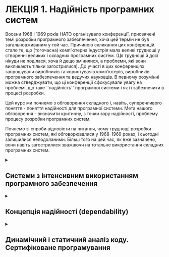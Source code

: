 # ЛЕКЦІЯ 1. Надійність програмних систем

Восени 1968 і 1969 років НАТО організувало конференції, присвячені темі розробки програмного забезпечення, хоча цей термін не був загальновживаним у той час.
Причиною скликання цих конференцій стало те, що (тогочасна) комп’ютерна індустрія мала великі труднощі у створенні великих і складних програмних систем.
(Ця труднощі й досі нікуди не поділася, хоча й дещо змінилися, а проблеми, які вони викликають тільки загострилися).
До участі в цих конференціях запрошували виробників та користувачів комп’ютерів, виробників програмного забезпечення та ведучих науковців.
В певному розумінні можна стверджувати, що ці конференції сфокусували увагу на проблемі, що таке ``надійність'' програмної системи і як її забезпечити в процесі розробки.

Цей курс ми почнемо з обговорення складного і, навіть, суперечливого поняття - поняття надійності для програмної системи.
Мета нашого обговорення - визначити критичну, з точки зору надійності, проблему процесу розробки програмних систем.

Почнемо зі спроби відповісти на питання, чому труднощі розробки програмних систем, які обговорювалися у 1968-1969 роках, і сьогодні залишилися неподоланими.
Більш того на цей час, як вже зазначено, вони навіть загострилися зважаючи на тотальне використання складних програмних систем.

<details><summary><H2>Системи з інтенсивним використанням програмного забезпечення</H2></summary>
  
Одним з джерел цих труднощів є тренд розвитку сучасної техніки - від засобів, призначених для трансформації або суто матеріальних (енергетичних) потоків,
або суто інформаційних потоків, до засобів, які поєднують ці два види потоків у єдине ціле, з метою досягнення синергетичного ефекту.

Наслідком цього тренду стало виникнення цілих класів технічних систем таких, як вбудовані системи (an embedded system), кібер-фізичні системи (a cyber-physical system), інтернет речей (Internet of Things) тощо.
Загалом технічні системи цих класів можна охарактеризувати як системи з інтенсивним використанням програмного забезпечення (a software intensive system), і трендом є те, що саме такі системи утворюють на сьогодні домінуючий клас технічних систем.

Що ж мається на увазі, коли використовується термін *система з інтенсивним використанням програмного забезпечення*.
Стандарт IEEE-Std-1471-2000 визначає систему з інтенсивним використанням програмного забезпечення, як будь-яку систему, у якій програмне забезпечення істотно впливає на проектування, створення, розгортання, функціонування та подальший розвиток системи в цілому.

Зростання важливості цього класу систем ілюструється наступною таблицею, що використовує [дані компанії IDate](https://www.itea-office.org/attachments/150/ITEA_SIS_in__the_future__Final_Report.pdf)), яка дає частку програмного забезпечення у доданій вартості продукції різних галузей промисловості.

<table style="width:600px" border=1>
<caption style="text-align:center">Частка програмного забезпечення у доданій вартості продукції різних галузей промисловості</caption>
<tr><th rowspan="2">Галузь промисловості</th><th colspan="2">Частка ПЗ у доданій вартості продукції</th></tr>
<tr><th>2002 рік</th><th>2015 рік</th></tr>
<tr><td>Автомобільна промисловість</td><td align=center>3,37%</td><td align=center>6,41%</td></tr>
<tr><td>Аерокосмічна прмисловість</td><td align=center>9,38%</td><td align=center>12,06%</td></tr> 
<tr><td>Побутова електроніка</td><td align=center>7,98%</td><td align=center>11,40%</td></tr>
<tr><td>Виробництво медичного обладнання</td><td align=center>6,25%</td><td align=center>9,90%</td></tr>
<tr><td><b>Автоматизація</b></td><td align=center><b>1,00%</b></td><td align=center><b>1,50%</b></td></tr>
<tr><td>Виробництво телекомунікаційного обладнання</td><td align=center>13,00%</td><td align=center>16,25%</td></tr>
</table>

Для системи з інтенсивним використанням програмного забезпечення коректне функціонування програмних компонентів такої системи є критичним для забезпечення коректного функціонування системи в цілому.
Наслідками некоректного функціонування програмних компонентів можуть бути впливи на системне оточення, які можна характеризувати як техногенні катастрофи.

Ось низка відомих інцидентів (джерело [за посиланням](https://www.newscientist.com/gallery/software-bugs/)).

1. 4 червня 1996 року Європейська космічна агенція запустила ракету-носій сімейства ``Аріан'', призначену для виведення корисного навантаження на низьку опорну орбіту.
Ракета, що стартувала з космодрому Куру у Французькій Гвіані, через 37 секунд після зльоту вибухнула у повітрі, засіявши околиці уламками. На щастя, ніхто не постраждав. Фахівці підозрювали витік палива чи проблеми з електронікою.
Але все виявилося набагато прозаїчнішим: помилка в програмному забезпеченні модуля управління призвела до самознищення ракети. Мільйони євро згоріли в повітрі через помилку в коді.
1. 2013 року капіталізація великої інвестиційної компанії Knight Capital становила кілька мільярдів доларів. Вона цілком справедливо вважалася однією з найуспішніших інвестиційних груп у США.
Проте всього за півгодини її фінансовий успіх перетворився на спогад: збій комп'ютерної програми призвів до повного банкрутства компанії. 
Комп'ютери почали неконтрольовано купувати та продавати мільйони акцій, допоки трейдери безпорадно стукали по клавішах.
За феєрично короткий час Knight Capital втратила півмільярда доларів.
Підсумком збою стало падіння акцій компанії на 75\% - всього за 2 дні перспективна компанія практично повністю збанкрутувала.
1. У 80-ті роки минулого століття мінімум 6 пацієнтів один за одним померли від отримання великої дози рентгенівського випромінювання під час лікування з використанням апарату для променевої терапії Therac-25, що застосовується в процесі лікування раку.
Деякі пацієнти отримали дози в десятки тисяч рад – і все через програмну помилку блоку управління апарату.
Цікаво, що проблему не помічали протягом кількох років.
Експерти, які вивчили систему, встановили, що збій був викликаний помилкою в коді, в результаті якої програма намагалася виконувати ту саму команду багаторазово.
Замість опромінення у медичних дозах пацієнти помирали від передозування радіацією.
Ця програмна помилка вважається однією з найгірших наслідків з вини програмного забезпечення за історію використання комп'ютерів.
1. У серпні 2014 року протягом 45 хвилин сервери Amazon – загальновідомого найбільшого у світі сайту серед тих, хто продає товари та послуги через Інтернет – були недоступні через відключення електрики.
Спочатку аварія, викликана сильною грозою, посилилася численними ускладненнями у вигляді програмних помилок, що раптово спливли, в результаті чого стався каскадний збій.
За час простою сайт втратив близько \$5 млн. На щастя, сайт більш ніж серйозно підходить до безпеки даних, тому рядові користувачі не втратили ні грошей, ні вже оплачених, але ще не доставлених замовлень.
1. До чого може призвести маленька, непомітна помилка в програмному забезпеченні для моніторингу роботи обладнання General Electric Energy?
2003 року приблизно третина штатів США залишилася без електроенергії взагалі.
Світла не було не лише у будинках громадян, а й у лікарнях, школах, на вокзалах. Не працювали комп'ютери у поліцейських дільницях, не функціонували радари сил протиповітряної оборони, літаки не могли піднятися зі злітних смуг.
Гірше того: замовкли диспетчерські вежі, і кілька страшних годин літаки, що знаходяться в повітрі, не могли сісти. Глобальний каскадний збій, спричинений непомітною помилкою, спричинив одне з наймасштабніших відключень електроенергії в історії.
1. Через виявлену в 2013 році помилку у програмному забезпеченні систем контролю польотів керівництву авіаперевізника American Airlines довелося повернути на землю абсолютно всі свої літаки.
Збій виник у системі бронювання квитків, коли внаслідок злиття кількох авіакомпаній дві існуючі системи об'єдналися в одну.
Проблема з керуванням польотами виникла після того, як спроба об'єднати платформи, написані різними мовами програмування, провалилася.

</details>

<details><summary><H2>Концепція надійності (dependability)</H2></summary>

[Велика українська енциклопедія](https://vue.gov.ua/%D0%9D%D0%B0%D0%B4%D1%96%D0%B9%D0%BD%D1%96%D1%81%D1%82%D1%8C) визначає надійність, як властивість технічних об'єктів зберігати у часі в установлених межах значення всіх параметрів, які характеризують здатність виконувати потрібні функції в заданих режимах та умовах застосування, технічного обслуговування (ТО), зберігання та транспортування.

[Стандарт ДСТУ 2860-94](https://dnaop.com/html/2273/doc-\%D0\%94\%D0\%A1\%D0\%A2\%D0\%A3_2860-94) визначає надійність, як властивість технічних об'єктів зберігати протягом встановленого часу значення всіх параметрів, які характеризують здатність виконувати потрібні функції в заданих режимах та умовах застосування, технічного обслуговування, зберігання та транспортування.

Тобто, обидва джерела дають майєже ідентичні визначення надійності технічних\linebreak об'єктів.
Однак аналіз цих визначень дозволяє встановити, що надійність розглядається не як властивість притаманна технічному об'єкту безвідносно до часу його функціонування, а як властивість, що притаманна технічному об'єкту тільки протягом певного інтервала часу.

Причиною такого обмеження є об'єктивні процеси фізичного старіння матеріальних об'єктів, що призводять до зміни властивостей цих об'єктів з плином часу.
Натомість, програми, як об'єкти інформаційні, а не матеріальні, не підлягають впливам процесів фізичного старіння. Зважаючи на це, часові обмеження періоду функціонування втрачають сенс.

Слід зазначити, що англомовні джерела використовують два терміни "reliability" та "dependability", які обидва перекладаються українською як надійність.
International Electrotechnical Commission (IEC) визначє [надійність (reliability)](https://www.electropedia.org/iev/iev.nsf/display?openform&ievref=192-01-24), як "ability to perform as required, without failure, for a given time interval, under given conditions".
Тобто термін надійність (reliability) визначається так само, як визначає термін надійність стандарт ДСТУ 2860-94.

Натомість, IEC визначає термін [надійність (dependability)](https://www.electropedia.org/iev/iev.nsf/display?openform&ievref=192-01-22), як "ability to perform as and when required".

Тобто термін надійність (reliability) має ймовірностний характер і оцінюється зазвичай, як вірогідність коректного функціонування системи протягом певного інтервалу часу, а термін надійність (dependability), натомість, має якісний характер і розділяє системи на ті, функціонування яких є коректним (гідні довіри), і ті, функціонування яких є некоректним.

Тому IEC вважає, що термін надійність (dependability) посилається на комплексну характеристику системи.
Ця характеристика може бути описана моделлю надійності (dependability), яка є концептуальною основою, що використовується для оцінки та забезпечення надійності, доступності, безпеки та інших відповідних атрибутів системи.

Фомулювання моделі надійності забезпечує системний підхід до проектування та оцінки систем з точки зору відповідності певним вимогам до надійності.
Модель надійності (dependability model) має важливе значення для побудови складних систем, про які заслуговують на довіру щодо їх функціонування за призначенням у різних умовах.

Ключовими компонентами моделі надійності є:
- надійність (reliability) оцінює ймовірність того, що система виконуватиме заплановану функцію без збоїв протягом певного періоду часу.
Його часто вимірюють за допомогою середнього часу напрацювання на відмову (MTBF) або частоти відмов;
- доступність (availability) вимірює частку часу, протягом якого система працює та доступна.
Включає такі фактори, як планове технічне обслуговування, простої через збої та час відновлення;
- безпека (safety) - цей аспект безпеки зосереджений на запобіганні нещасним випадкам, травмам і втраті життя чи власності.
Це включає визначення потенційних небезпек, аналіз ризиків і впровадження заходів для їх зменшення;
- безпека (security) - цей аспект безпеки зосереджений на захисті від несанкціонованого доступу, атак і витоку даних.
Це включає такі заходи, як шифрування, контроль доступу та системи виявлення вторгнень;
- ремонтопридатність (maintainability) оцінює, наскільки легко систему можна відремонтувати, оновити або модифікувати.
Враховуються такі фактори, як середній час до ремонту (MTTR) і легкість діагностики проблем;
- надмірність (redundancy) означає наявність резервних компонентів або систем, які можуть взяти на себе роботу в разі збою, підвищуючи надійність (reliability) системи;
- відмовостійкість (fault tolerance) є здатністю системи продовжувати належну роботу навіть за наявності несправностей або збоїв;
- тестування та валідація (testing and validation) передбачає низку випробувань та перевірок, щоб переконатися, що продуктивність системи відповідає визначеним вимогам до надійності.

Модель надійності може також включати фактори, пов'язані з середовищем, в якому працює система, складністю системи, критичністю її функцій і потенційними наслідками відмов.

Моделі надійності можуть бути формальними, математичними представленнями або більш якісними рекомендаціями, залежно від складності системи та бажаного рівня довіри.
Вони відіграють вирішальну роль у різних галузях, включаючи аерокосмічну галузь, охорону здоров’я, промислову автоматизацію та критичну інфраструктуру, де надійність і безпека мають першочергове значення.

Надійність (dependability) може бути зруйнована загрозами, які класифікуються, як
- відмова (failure) - подія, що полягає у втраті об'єктом здатності виконувати потрібну функцію, тобто у порушенні працездатного стану системи;
- збій (fault) - самоусувна відмова або одноразова відмова, що усувається незначним зовнішнім втручанням;
- помилка (error) - невідповідність між запланованою поведінкою системи та її фактичною поведінкою, що виникає під час виконання, коли якась частина системи переходить у неочікуваний стан через відмову.

Інакше кажучи, помилка є причиною відмов та збоїв і реалізується через них.
Проте система може мати приховані помилки, тобто помилки, які з огляду на фактичні умови функціонування системи не реалізуються через відмови. 

Підсумовуючи, можна зробити наступні висновки.
1. Для програмного забезпечення критичною загрозою є помилка в програмному коді, яка може викликати напрогнозовану поведенку системи в цілому.
1. Помилку в програмному коді можна визначити як розбіжність між фактичними властивостями поведінки розробленого програмного коду і заявленими у специфікації вимог властивостями поведінки програмного коду.
1. Забезпечення надійності (dependability), таким чином, передбачає комплекс захдів щодо встановлення істинності судження ``програмний код відповідає властивостям, що зафіксовані у специфікації вимог''.

</details>

<details><summary><H2>Динамічний і статичний аналіз коду. Сертифіковане програмування</H2></summary>

Методи, на яких базуються зазначені вище заходи щодо встановлення істинності судження ``програмний код відповідає властивостям, що зафіксовані у специфікації вимог'', реалізують два принципово різних підходи - динамічний і статичний аналіз коду.

Методи динамічного аналіза коду є достатньо традіційними.
Всі вони базуються на безпосередніх спостереженнях за виконанням коду.
Проблема, однак, полягає в тому, що самі інструменти спостереження за виконанням коду можуть суттєво і непередбачувано впливати на таке виконання, спотворюючи результати спостереження, як це буває, наприклад, для розподілених програмних систем.
Крім того, методи динамічного аналіза хоча і дозволяють виявити певні помилки, проте вони не дають гарантії відсутності помилок у разі невиявлення останіх.

Натомість, методи статичного аналіза коду не передбачають виконання коду.
Вони відомі як методи формальної верифікації.
Ідея підходу полягає в тому, що паралельно з розробкою коду має будуватися його сертифікат - формальне доведення властивостей, що визначені специфікаціями вимог.
Саме з огляду на це, підход називають сертифікованим програмуванням.

Цей підхід пов'язаний з двома проблемами
- об'єктивною, що є наслідком теоремои Райса, яка заперечує розв'язність будь-якої нетривіальної семантичної властивості програм у рамках повних за Тьюрингом систем програмування;
- суб'єктивною (технічною), яка пов'язана з високим математичним рівнем входження в проблематику, що суттєво звужує коло фахівців, які можуть використовувати цей підхід.

Метою нашого курсу якраз і є ознайомлення слухачів з сертифікованим програмуванням, базуясь на використанні комплексу програмних інструментів, відомих як [The Coq Proof Assistant](https://coq.inria.fr/).

The Coq Proof Assistant є інструментальною системою підтримки формальних доведень.
Вона включає формальну мову для специфікації математичних визначень, алгоритмів і тверджень разом із середовищем для інтерактивної розробки доведень, перевірених програмним забезпеченням системи.

Типові застосування включають
- сертифікацію властивостей мов програмування (наприклад, проект сертифікації компілятора CompCert, Verified Software Toolchain для перевірки програм C або фреймворк Iris для логіки паралельного розділення),
- формалізацію математики (наприклад, повну формалізацію теореми Фієта-Томпсона, або теорії гомотопічних типів).

Вона також використовується у навчальних цілях.

</details>
